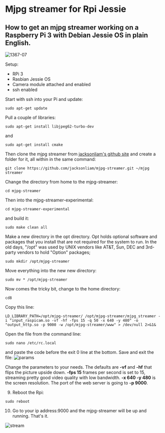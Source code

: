 # Mjpg streamer for Rpi Jessie
## How to get an mjpg streamer working on a Raspberry Pi 3 with Debian Jessie OS in plain English. 
![1367-07](https://cloud.githubusercontent.com/assets/21986609/18231653/2b8c782c-72b7-11e6-92dc-f0bc6c6606a5.jpg)

Setup:
* RPi 3
* Rasbian Jessie OS
* Camera module attached and enabled
* ssh enabled

Start with ssh into your Pi and update:
```
sudo apt-get update
```
Pull a couple of libraries:

```
sudo apt-get install libjpeg62-turbo-dev
```
and
```
sudo apt-get install cmake
```
Then clone the mjpg streamer from [jacksonliam's github site](https://www.github.com/jacksonliam "Jacksonliam's Homepage") and create a folder for it, all within in the same command:
```
git clone https://github.com/jacksonliam/mjpg-streamer.git ~/mjpg streamer
```
Change the directory from home to the mjpg-streamer:
```
cd mjpg-streamer
```
Then into the mjpg-streamer-experimental:
```
cd mjpg-streamer-experimental
```
and build it:
```
sudo make clean all
```
Make a new directory in the opt directory. Opt holds optional software and packages that you install that are not required for the system to run. In the old days, "/opt" was used by UNIX vendors like AT&T, Sun, DEC and 3rd-party vendors to hold "Option" packages;
```
sudo mkdir /opt/mjpg-streamer
```
Move everything into the new new directory:
```
sudo mv * /opt/mjpg-streamer
```
Now comes the tricky bit, change to the home directory:
```
cd8
```
Copy this line:
```
LD_LIBRARY_PATH=/opt/mjpg-streamer/ /opt/mjpg-streamer/mjpg_streamer -i "input_raspicam.so -vf -hf -fps 15 -q 50 -x 640 -y 480" -o "output_http.so -p 9000 -w /opt/mjpg-streamer/www" > /dev/null 2>&1&
```
Open the file from the command line:
```
sudo nano /etc/rc.local
```
and paste the code before the exit 0 line at the bottom. Save and exit the file:
![params](https://cloud.githubusercontent.com/assets/21986609/18417320/0e049218-7824-11e6-9d23-06426b74cd0e.jpg)

Change the parameters to your needs. The defaults are **-vf** and **-hf** that flips the picture upside down. **-fps 15** frames per second is set to 15, streaming pretty good video quality with low bandwidth. **-x 640 -y 480** is the screen resolution. The port of the web server is going to **-p 9000**.

9. Reboot the Rpi:
```
sudo reboot
```
10. Go to your ip address:9000 and the mjpg-streamer will be up and running. That's it.

![stream](https://cloud.githubusercontent.com/assets/21986609/18417210/62823dde-7821-11e6-8b69-de9f5b38d912.jpg)